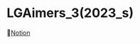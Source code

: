 # LGAimers_3(2023_s)
📔[Notion](https://blossom-fiber-b1d.notion.site/4581e7b3edc84e6383757f2bb78a6d53?v=5c6be5bfe8654135b456c218062d36c2&pvs=4)

